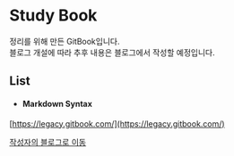# Study Book

정리를 위해 만든 GitBook입니다.  
블로그 개설에 따라 추후 내용은 블로그에서 작성할 예정입니다.

## **List**

* #### Markdown Syntax



[https://legacy.gitbook.com/](https://legacy.gitbook.com/)

[작성자의 블로그로 이동](https://wonheesoo.github.io/)




